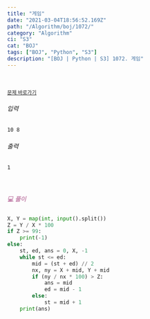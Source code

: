 ```yaml
---
title: "게임"
date: "2021-03-04T18:56:52.169Z"
path: "/Algorithm/boj/1072/"
category: "Algorithm"
ci: "S3"
cat: "BOJ"
tags: ["BOJ", "Python", "S3"]
description: "[BOJ | Python | S3] 1072. 게임"
---
```


<br />

<a href="https://www.acmicpc.net/problem/1072"><small>문제 바로가기</small></a>

###### 입력

```sh
10 8
```

###### 출력

```sh
1
```

<br />

##### <h5 style="color:#C587AE;">💻 풀이</h5>

```python
X, Y = map(int, input().split())
Z = Y / X * 100
if Z >= 99:
    print(-1)
else:
    st, ed, ans = 0, X, -1
    while st <= ed:
        mid = (st + ed) // 2
        nx, ny = X + mid, Y + mid
        if (ny / nx * 100) > Z:
            ans = mid
            ed = mid - 1
        else:
            st = mid + 1
    print(ans)

```



